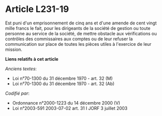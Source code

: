 # Article L231-19

Est puni d'un emprisonnement de cinq ans et d'une amende de cent vingt mille francs le fait, pour les dirigeants de la
société de gestion ou toute personne au service de la société, de mettre obstacle aux vérifications ou contrôles des
commissaires aux comptes ou de leur refuser la communication sur place de toutes les pièces utiles à l'exercice de leur
mission.

**Liens relatifs à cet article**

_Anciens textes_:

  - Loi n°70-1300 du 31 décembre 1970 - art. 32 (M)
  - Loi n°70-1300 du 31 décembre 1970 - art. 32 (Ab)

_Codifié par_:

  - Ordonnance n°2000-1223 du 14 décembre 2000 (V)
  - Loi n°2003-591 2003-07-02 art. 31 I JORF 3 juillet 2003
